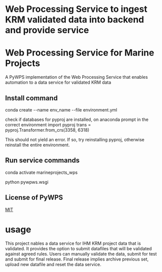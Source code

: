 # Web Processing Service to ingest KRM validated data into backend and provide service

# Web Processing Service for Marine Projects
A PyWPS implementation of the Web Processing Service that enables automation to a data service for validated KRM data

## Install command
conda create --name env_name --file environment.yml

check if databases for pyproj are installed, on anaconda prompt in the correct environment
import pyproj
trans = pyproj.Transformer.from_crs(3358, 6318)

This should not yield an error. If so, try reinstalling pyproj, otherwise reinstall the entire environment.

## Run service commands

conda activate marineprojects_wps

python pywpws.wsgi

## License of PyWPS

[MIT](https://en.wikipedia.org/wiki/MIT_License)

# usage
This project nables a data service for IHM KRM project data that is validated. It provides the option to submit datafiles that will be validated against agreed rules. Users can manually validate the data, submit for test and submit for final release. Final release implies archive previous set, upload new datafile and reset the data service.
